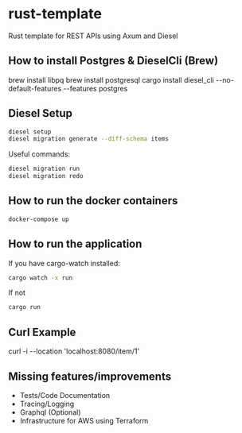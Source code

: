 # rust-template
Rust template for REST APIs using Axum and Diesel

## How to install Postgres & DieselCli (Brew)
brew install libpq
brew install postgresql
cargo install diesel_cli --no-default-features --features postgres

## Diesel Setup
```bash
diesel setup
diesel migration generate --diff-schema items
```

Useful commands:
```bash
diesel migration run
diesel migration redo
```
## How to run the docker containers
```bash
docker-compose up
```

## How to run the application
If you have cargo-watch installed:
```bash
cargo watch -x run 
```
If not
```bash
cargo run
```

## Curl Example

curl -i --location 'localhost:8080/item/1'

## Missing features/improvements
- Tests/Code Documentation
- Tracing/Logging
- Graphql (Optional)
- Infrastructure for AWS using Terraform

